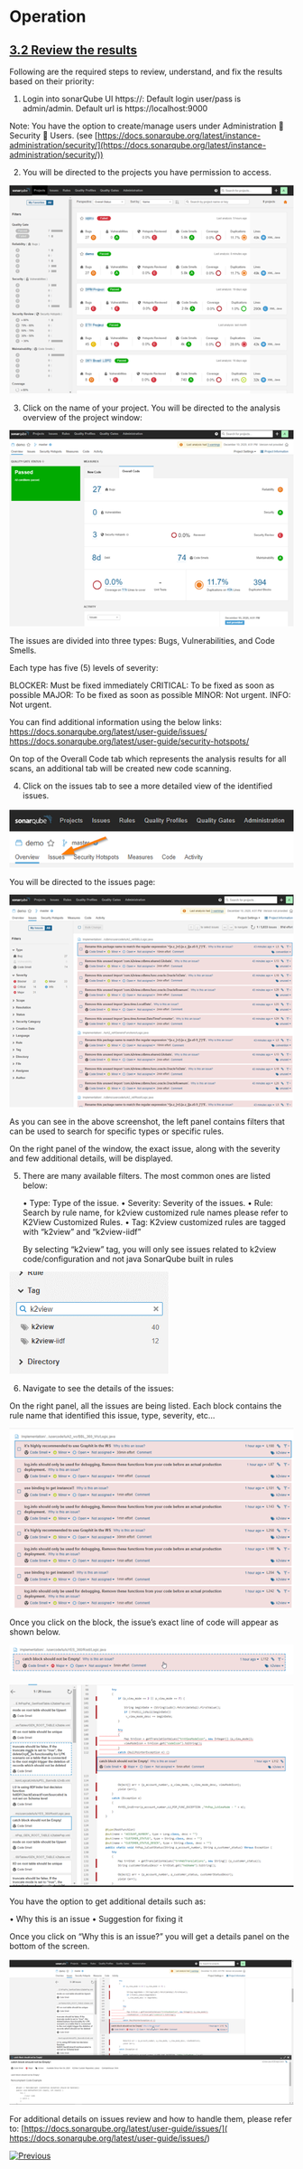 # Operation



## **<u>3.2 Review the results</u>**

Following are the required steps to review, understand, and fix the results based on their priority:

1.	Login into sonarQube UI https://<sonar server ip>:<sonar server port>
Default login user/pass is admin/admin.
Default url is https://localhost:9000

Note: You have the option to create/manage users under Administration  Security  Users. (see [https://docs.sonarqube.org/latest/instance-administration/security/](https://docs.sonarqube.org/latest/instance-administration/security/))

2.	You will be directed to the projects you have permission to access.

![](articles/COE/SonarQube/images/03_projects.png)

3. Click on the name of your project. You will be directed to the analysis overview of the project window:

![](articles/COE/SonarQube/images/04_analysis_overview.png)

The issues are divided into three types: Bugs, Vulnerabilities, and Code Smells.

Each type has five (5) levels of severity:

BLOCKER:	Must be fixed immediately
CRITICAL:	To be fixed as soon as possible
MAJOR:	To be fixed as soon as possible
MINOR:	Not urgent.
INFO:		Not urgent.

You can find additional information using the below links:
https://docs.sonarqube.org/latest/user-guide/issues/
https://docs.sonarqube.org/latest/user-guide/security-hotspots/

On top of the Overall Code tab which represents the analysis results for all scans, an additional tab will be created new code scanning.



4.	Click on the issues tab to see a more detailed view of the identified issues.

![](articles/COE/SonarQube/images/05_issues.png)

You will be directed to the issues page:

![](articles/COE/SonarQube/images/06_issues_page.png)

As you can see in the above screenshot, the left panel contains filters that can be used to search for specific types or specific rules.

On the right panel of the window, the exact issue, along with the severity and few additional details, will be displayed.

5. There are many available filters. The most common ones are listed below:

   •	Type: Type of the issue.
   •	Severity: Severity of the issues.
   •	Rule: Search by rule name, for k2view customized rule names please refer to  K2View Customized Rules.
   •	Tag:	K2view customized rules are tagged with “k2view” and “k2view-iidf”

   By selecting “k2view” tag, you will only see issues related to k2view code/configuration and not java SonarQube built in rules 

![](articles/COE/SonarQube/images/07_tag.png)



6.	Navigate to see the details of the issues:

On the right panel, all the issues are being listed. Each block contains the rule name that identified this issue, type, severity, etc… 



![](articles/COE/SonarQube/images/08_issue_details.png)



Once you click on the block, the issue’s exact line of code will appear as shown below.

![](articles/COE/SonarQube/images/10_issue_line.png)

![](articles/COE/SonarQube/images/11_issue_code.png)



You have the option to get additional details such as:

•	Why this is an issue
•	Suggestion for fixing it

Once you click on “Why this is an issue?” you will get a details panel on the bottom of the screen.



![](articles/COE/SonarQube/images/12_why_issue.png)



For additional details on issues review and how to handle them, please refer to: [https://docs.sonarqube.org/latest/user-guide/issues/]( https://docs.sonarqube.org/latest/user-guide/issues/)





[![Previous](/articles/images/Previous.png)](/articles/COE/SonarQube/03_Operation/01_Scan.md)

